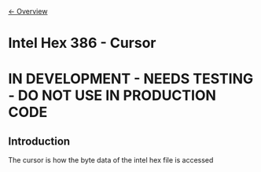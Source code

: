 [<- Overview](../README.md)
# Intel Hex 386 - Cursor

# IN DEVELOPMENT - NEEDS TESTING - DO NOT USE IN PRODUCTION CODE

## Introduction

The cursor is how the byte data of the intel hex file is accessed

